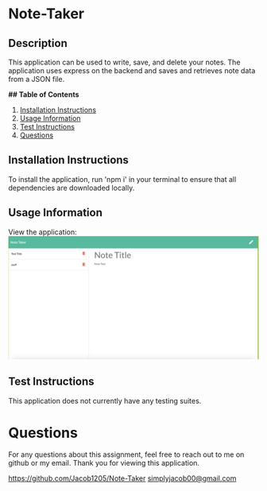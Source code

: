 # Note-Taker

## Description

This application can be used to write, save, and delete your notes. The application uses express on the backend and saves and retrieves note data from a JSON file.

**## Table of Contents**

1. [Installation Instructions](#installation-instructions)
2. [Usage Information](#usage-information)
3. [Test Instructions](#test-instructions)
4. [Questions](#questions)

## Installation Instructions

To install the application, run 'npm i' in your terminal to ensure that all dependencies are downloaded locally.

## Usage Information

View the application: <a href=""></a>
<img src="./images/notes.png">

## Test Instructions

This application does not currently have any testing suites.

# Questions

For any questions about this assignment, feel free to reach out to me on github or my email. Thank you for viewing this application.

https://github.com/Jacob1205/Note-Taker
simplyjacob00@gmail.com
